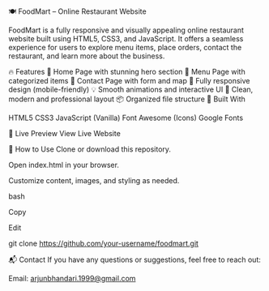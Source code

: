 🍽️ FoodMart – Online Restaurant Website

FoodMart is a fully responsive and visually appealing online restaurant website built using HTML5, CSS3, and JavaScript. 
It offers a seamless experience for users to explore menu items, place orders, contact the restaurant, and learn more about the business.

🔥 Features
🍕 Home Page with stunning hero section
🥗 Menu Page with categorized items
📍 Contact Page with form and map
📱 Fully responsive design (mobile-friendly)
💡 Smooth animations and interactive UI
🎨 Clean, modern and professional layout
📦 Organized file structure
🧰 Built With

HTML5
CSS3
JavaScript (Vanilla)
Font Awesome (Icons)
Google Fonts

🚀 Live Preview
View Live Website

📌 How to Use
Clone or download this repository.

Open index.html in your browser.

Customize content, images, and styling as needed.

bash

Copy

Edit

git clone https://github.com/your-username/foodmart.git

📬 Contact
If you have any questions or suggestions, feel free to reach out:

Email: arjunbhandari.1999@gmail.com
